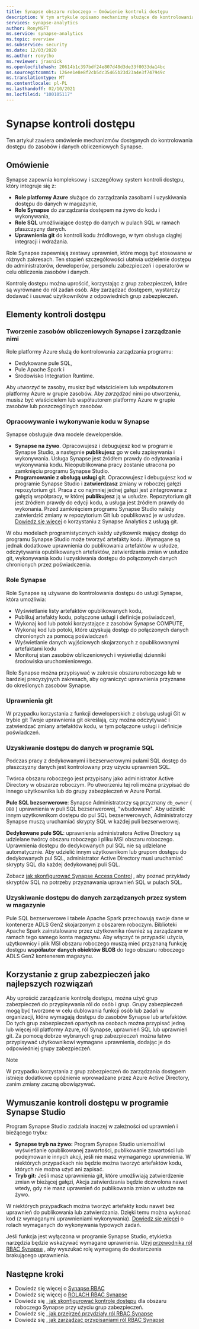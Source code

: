 ```yaml
---
title: Synapse obszaru roboczego — Omówienie kontroli dostępu
description: W tym artykule opisano mechanizmy służące do kontrolowania dostępu do obszaru roboczego Synapse oraz zasobów i artefaktów kodu, które zawiera.
services: synapse-analytics
author: RonyMSFT
ms.service: synapse-analytics
ms.topic: overview
ms.subservice: security
ms.date: 12/03/2020
ms.author: ronytho
ms.reviewer: jrasnick
ms.openlocfilehash: 20614b1c397bdf24e807d48d3de33f0033da14bc
ms.sourcegitcommit: 126ee1e8e8f2cb5dc35465b23d23a4e3f747949c
ms.translationtype: MT
ms.contentlocale: pl-PL
ms.lasthandoff: 02/10/2021
ms.locfileid: "100105117"
---
```

# <a name="synapse-access-control"></a>Synapse kontroli dostępu 

Ten artykuł zawiera omówienie mechanizmów dostępnych do kontrolowania dostępu do zasobów i danych obliczeniowych Synapse.  

## <a name="overview"></a>Omówienie

Synapse zapewnia kompleksowy i szczegółowy system kontroli dostępu, który integruje się z: 
- **Role platformy Azure** służące do zarządzania zasobami i uzyskiwania dostępu do danych w magazynie, 
- **Role Synapse** do zarządzania dostępem na żywo do kodu i wykonywania, 
- **Role SQL** umożliwiające dostęp do danych w pulach SQL w ramach płaszczyzny danych. 
- **Uprawnienia git** do kontroli kodu źródłowego, w tym obsługa ciągłej integracji i wdrażania.  

Role Synapse zapewniają zestawy uprawnień, które mogą być stosowane w różnych zakresach. Ten stopień szczegółowości ułatwia udzielenie dostępu do administratorów, deweloperów, personelu zabezpieczeń i operatorów w celu obliczenia zasobów i danych.

Kontrolę dostępu można uprościć, korzystając z grup zabezpieczeń, które są wyrównane do ról zadań osób. Aby zarządzać dostępem, wystarczy dodawać i usuwać użytkowników z odpowiednich grup zabezpieczeń.

## <a name="access-control-elements"></a>Elementy kontroli dostępu

### <a name="creating-and-managing-synapse-compute-resources"></a>Tworzenie zasobów obliczeniowych Synapse i zarządzanie nimi

Role platformy Azure służą do kontrolowania zarządzania programu: 
- Dedykowane pule SQL, 
- Pule Apache Spark i 
- Środowisko Integration Runtime. 

Aby *utworzyć* te zasoby, musisz być właścicielem lub współautorem platformy Azure w grupie zasobów. Aby *zarządzać* nimi po utworzeniu, musisz być właścicielem lub współautorem platformy Azure w grupie zasobów lub poszczególnych zasobów. 

### <a name="developing-and-executing-code-in-synapse"></a>Opracowywanie i wykonywanie kodu w Synapse 

Synapse obsługuje dwa modele deweloperskie.

- **Synapse na żywo**. Opracowujesz i debugujesz kod w programie Synapse Studio, a następnie **publikujesz** go w celu zapisywania i wykonywania.  Usługa Synapse jest źródłem prawdy do edytowania i wykonywania kodu.  Nieopublikowana pracy zostanie utracona po zamknięciu programu Synapse Studio.  
- **Programowanie z obsługą usługi git**. Opracowujesz i debugujesz kod w programie Synapse Studio i **zatwierdzasz** zmiany w roboczej gałęzi repozytorium git. Praca z co najmniej jednej gałęzi jest zintegrowana z gałęzią współpracy, w której **publikujesz** ją w usłudze. Repozytorium git jest źródłem prawdy do edycji kodu, a usługa jest źródłem prawdy do wykonania. Przed zamknięciem programu Synapse Studio należy zatwierdzić zmiany w repozytorium Git lub opublikować je w usłudze. [Dowiedz się więcej](../cicd/continuous-integration-deployment.md) o korzystaniu z Synapse Analytics z usługą git.

W obu modelach programistycznych każdy użytkownik mający dostęp do programu Synapse Studio może tworzyć artefakty kodu. Wymagane są jednak dodatkowe uprawnienia do publikowania artefaktów w usłudze, odczytywania opublikowanych artefaktów, zatwierdzania zmian w usłudze git, wykonywania kodu i uzyskiwania dostępu do połączonych danych chronionych przez poświadczenia.

### <a name="synapse-roles"></a>Role Synapse

Role Synapse są używane do kontrolowania dostępu do usługi Synapse, która umożliwia: 
- Wyświetlanie listy artefaktów opublikowanych kodu, 
- Publikuj artefakty kodu, połączone usługi i definicje poświadczeń,
- Wykonaj kod lub potoki korzystające z zasobów Synapse COMPUTE,
- Wykonaj kod lub potoki, które uzyskują dostęp do połączonych danych chronionych za pomocą poświadczeń
- Wyświetlanie danych wyjściowych skojarzonych z opublikowanymi artefaktami kodu
- Monitoruj stan zasobów obliczeniowych i wyświetlaj dzienniki środowiska uruchomieniowego.

Role Synapse można przypisywać w zakresie obszaru roboczego lub w bardziej precyzyjnych zakresach, aby ograniczyć uprawnienia przyznane do określonych zasobów Synapse.

### <a name="git-permissions"></a>Uprawnienia git

W przypadku korzystania z funkcji deweloperskich z obsługą usługi Git w trybie git Twoje uprawnienia git określają, czy można odczytywać i zatwierdzać zmiany artefaktów kodu, w tym połączone usługi i definicje poświadczeń.   
   
### <a name="accessing-data-in-sql"></a>Uzyskiwanie dostępu do danych w programie SQL

Podczas pracy z dedykowanymi i bezserwerowymi pulami SQL dostęp do płaszczyzny danych jest kontrolowany przy użyciu uprawnień SQL. 

Twórca obszaru roboczego jest przypisany jako administrator Active Directory w obszarze roboczym. Po utworzeniu tej roli można przypisać do innego użytkownika lub do grupy zabezpieczeń w Azure Portal.

**Pule SQL bezserwerowe**: Synapse Administratorzy są przyznany `db_owner` ( `DBO` ) uprawnienia w puli SQL bezserwerowej, "wbudowane". Aby udzielić innym użytkownikom dostępu do pul SQL bezserwerowych, Administratorzy Synapse muszą uruchamiać skrypty SQL w każdej puli bezserwerowej.  

**Dedykowane pule SQL**: uprawnienia administratora Active Directory są udzielane twórcy obszaru roboczego i pliku MSI obszaru roboczego.  Uprawnienia dostępu do dedykowanych pul SQL nie są udzielane automatycznie. Aby udzielić innym użytkownikom lub grupom dostępu do dedykowanych pul SQL, administrator Active Directory musi uruchamiać skrypty SQL dla każdej dedykowanej puli SQL.

Zobacz [jak skonfigurować Synapse Access Control](./how-to-set-up-access-control.md) , aby poznać przykłady skryptów SQL na potrzeby przyznawania uprawnień SQL w pulach SQL.  

 ### <a name="accessing-system-managed-data-in-storage"></a>Uzyskiwanie dostępu do danych zarządzanych przez system w magazynie

Pule SQL bezserwerowe i tabele Apache Spark przechowują swoje dane w kontenerze ADLS Gen2 skojarzonym z obszarem roboczym. Biblioteki Apache Spark zainstalowane przez użytkownika również są zarządzane w ramach tego samego konta magazynu. Aby włączyć te przypadki użycia, użytkownicy i plik MSI obszaru roboczego muszą mieć przyznaną funkcję dostępu **współautor danych obiektów BLOB** do tego obszaru roboczego ADLS Gen2 kontenerem magazynu.  

## <a name="using-security-groups-as-a-best-practice"></a>Korzystanie z grup zabezpieczeń jako najlepszych rozwiązań

Aby uprościć zarządzanie kontrolą dostępu, można użyć grup zabezpieczeń do przypisywania ról do osób i grup. Grupy zabezpieczeń mogą być tworzone w celu dublowania funkcji osób lub zadań w organizacji, które wymagają dostępu do zasobów Synapse lub artefaktów.  Do tych grup zabezpieczeń opartych na osobach można przypisać jedną lub więcej ról platformy Azure, ról Synapse, uprawnień SQL lub uprawnień git. Za pomocą dobrze wybranych grup zabezpieczeń można łatwo przypisywać użytkownikowi wymagane uprawnienia, dodając je do odpowiedniej grupy zabezpieczeń. 

>[!Note]
>W przypadku korzystania z grup zabezpieczeń do zarządzania dostępem istnieje dodatkowe opóźnienie wprowadzane przez Azure Active Directory, zanim zmiany zaczną obowiązywać. 

## <a name="access-control-enforcement-in-synapse-studio"></a>Wymuszanie kontroli dostępu w programie Synapse Studio

Program Synapse Studio zadziała inaczej w zależności od uprawnień i bieżącego trybu:
- **Synapse tryb na żywo:** Program Synapse Studio uniemożliwi wyświetlanie opublikowanej zawartości, publikowanie zawartości lub podejmowanie innych akcji, jeśli nie masz wymaganego uprawnienia.  W niektórych przypadkach nie będzie można tworzyć artefaktów kodu, których nie można użyć ani zapisać. 
- **Tryb git:** Jeśli masz uprawnienia git, które umożliwiają zatwierdzenie zmian w bieżącej gałęzi, Akcja zatwierdzania będzie dozwolona nawet wtedy, gdy nie masz uprawnień do publikowania zmian w usłudze na żywo.  

W niektórych przypadkach można tworzyć artefakty kodu nawet bez uprawnień do publikowania lub zatwierdzania. Dzięki temu można wykonać kod (z wymaganymi uprawnieniami wykonywania). [Dowiedz się więcej](./synapse-workspace-understand-what-role-you-need.md) o rolach wymaganych do wykonywania typowych zadań. 

Jeśli funkcja jest wyłączona w programie Synapse Studio, etykietka narzędzia będzie wskazywać wymagane uprawnienia. Użyj [przewodnika ról RBAC Synapse](./synapse-workspace-synapse-rbac-roles.md#synapse-rbac-actions-and-the-roles-that-permit-them) , aby wyszukać rolę wymaganą do dostarczenia brakującego uprawnienia.


## <a name="next-steps"></a>Następne kroki

- Dowiedz się więcej o [Synapse RBAC](./synapse-workspace-synapse-rbac.md)
- Dowiedz się więcej o [ROLACH RBAC Synapse](./synapse-workspace-synapse-rbac-roles.md)
- Dowiedz się [, jak skonfigurować kontrolę dostępu](./how-to-set-up-access-control.md) dla obszaru roboczego Synapse przy użyciu grup zabezpieczeń.
- Dowiedz się [, jak przejrzeć przydziały ról RBAC Synapse](./how-to-review-synapse-rbac-role-assignments.md)
- Dowiedz się [, jak zarządzać przypisaniami ról RBAC Synapse](./how-to-manage-synapse-rbac-role-assignments.md)

